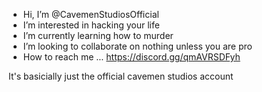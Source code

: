 - Hi, I’m @CavemenStudiosOfficial
- I’m interested in hacking your life
- I’m currently learning how to murder
- I’m looking to collaborate on nothing unless you are pro
- How to reach me ... https://discord.gg/qmAVRSDFyh

It's basicially just the official cavemen studios account

<!---
CavemenStudiosOfficial/CavemenStudiosOfficial is a ✨ special ✨ repository because its `README.md` (this file) appears on your GitHub profile.
You can click the Preview link to take a look at your changes.
--->
